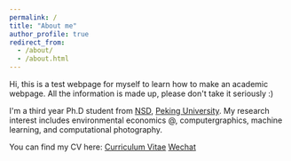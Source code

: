 ```yaml
---
permalink: /
title: "About me"
author_profile: true
redirect_from: 
  - /about/
  - /about.html
---
```


Hi, this is a test webpage for myself to learn how to make an academic webpage. All the information is made up, please don't take it seriously :)

I'm a third year Ph.D student from [NSD](https://nsd.pku.edu.cn/), [Peking University](https://www.pku.edu.cn/). My research interest includes environmental economics @, computergraphics, machine learning, and computational photography.

You can find my CV here: [Curriculum Vitae](https://github.com/Mart1n-Cn/Mart1n-Cn-test.github.io/blob/master/assets/CV.pdf)
[Wechat](https://github.com/Mart1n-Cn/Mart1n-Cn-test.github.io/blob/master/images/wechat.png)
